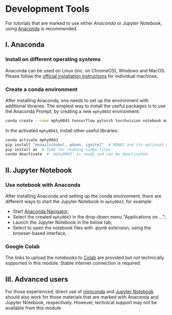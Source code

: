 # Development Tools

For tutorials that are marked to use either *Anaconda* or *Jupyter Notebook*, using [Anaconda](https://docs.anaconda.com/anaconda/) is recommended.


## I. Anaconda

### Install on different operating systems
Anaconda can be used on Linux (inc. on ChromeOS), Windows and MacOS. Please follow the [official installation instructions](https://docs.anaconda.com/anaconda/install/) for individual machines.

### Create a conda environment
After installing Anaconda, one needs to set up the environment with additional libraries. The simplest way to install the useful packages is to use the Anaconda Prompt, by creating a new `mphy0043` environment:
```bash
conda create --name mphy0043 tensorflow pytorch torchvision notebook matplotlib 
```
In the activated `mphy0043`, install other useful libraries:
```bash
conda activate mphy0043
pip install "monai[nibabel, gdown, ignite]"  # MONAI and its optional dependencies
pip install av  # PyAV for reading video files
conda deactivate  # `mphy0043` is ready and can be deactivated
```


## II. Jupyter Notebook

### Use notebook with Anaconda
After installing Anaconda and setting up the conda environment, there are different ways to start the Jupyter Notebook in `mphy0043`, for example:

- Start [Anaconda Navigator](https://docs.anaconda.com/anaconda/navigator/index.html);
- Select the created `mphy0043` in the drop-down menu "Applications on ...";
- Launch the Jupyter Notebook in the below tab; 
- Select to open the notebook files with _.ipynb_ extension, using the browser-based interface, .

### Google Colab
The links to upload the notebooks to [Colab](https://research.google.com/colaboratory/) are provided but not technically supported in this module. Stable internet connection is required.


## III. Advanced users
For those experienced, direct use of [miniconda](https://docs.conda.io/en/latest/miniconda.html) and [Jupyter Notebook](https://jupyter.org/) should also work for those materials that are marked with Anaconda and Jupyter Notebook, respectively. However, technical support may not be available from this module.  